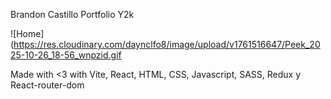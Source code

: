 Brandon Castillo Portfolio Y2k

![Home](https://res.cloudinary.com/daynclfo8/image/upload/v1761516647/Peek_2025-10-26_18-56_wnpzid.gif

Made with <3 with Vite, React, HTML, CSS, Javascript, SASS, Redux y React-router-dom
